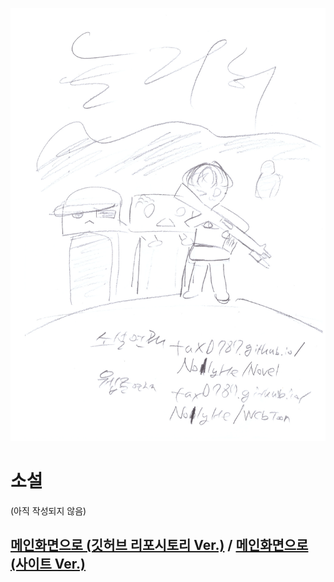 ![title](./title.png)

# 소설

(아직 작성되지 않음)

## [메인화면으로 (깃허브 리포시토리 Ver.)](https://github.com/Tax0787/NollyHe) / [메인화면으로 (사이트 Ver.)](https://Tax0787.github.io/NollyHe)
